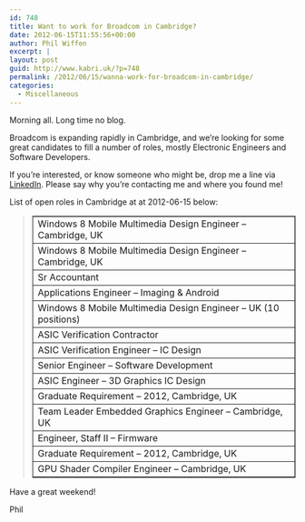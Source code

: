```yaml
---
id: 748
title: Want to work for Broadcom in Cambridge?
date: 2012-06-15T11:55:56+00:00
author: Phil Wiffen
excerpt: |
layout: post
guid: http://www.kabri.uk/?p=748
permalink: /2012/06/15/wanna-work-for-broadcom-in-cambridge/
categories:
  - Miscellaneous
---
```

Morning all. Long time no blog.

Broadcom is expanding rapidly in Cambridge, and we&#8217;re looking for some great candidates to fill a number of roles, mostly Electronic Engineers and Software Developers.

If you&#8217;re interested, or know someone who might be, drop me a line via [LinkedIn](http://www.linkedin.com/in/philwiffen). Please say why you&#8217;re contacting me and where you found me!

List of open roles in Cambridge at at 2012-06-15 below:

> <table border="1" cellspacing="0" cellpadding="4">
>   <tr>
>     <td>
>       Windows 8 Mobile Multimedia Design Engineer &#8211; Cambridge, UK
>     </td>
>   </tr>
>   
>   <tr>
>     <td>
>       Windows 8 Mobile Multimedia Design Engineer &#8211; Cambridge, UK
>     </td>
>   </tr>
>   
>   <tr>
>     <td>
>       Sr Accountant
>     </td>
>   </tr>
>   
>   <tr>
>     <td>
>       Applications Engineer – Imaging & Android
>     </td>
>   </tr>
>   
>   <tr>
>     <td>
>       Windows 8 Mobile Multimedia Design Engineer &#8211; UK (10 positions)
>     </td>
>   </tr>
>   
>   <tr>
>     <td>
>       ASIC Verification Contractor
>     </td>
>   </tr>
>   
>   <tr>
>     <td>
>       ASIC Verification Engineer &#8211; IC Design
>     </td>
>   </tr>
>   
>   <tr>
>     <td>
>       Senior Engineer &#8211; Software Development
>     </td>
>   </tr>
>   
>   <tr>
>     <td>
>       ASIC Engineer &#8211; 3D Graphics IC Design
>     </td>
>   </tr>
>   
>   <tr>
>     <td>
>       Graduate Requirement &#8211; 2012, Cambridge, UK
>     </td>
>   </tr>
>   
>   <tr>
>     <td>
>       Team Leader Embedded Graphics Engineer &#8211; Cambridge, UK
>     </td>
>   </tr>
>   
>   <tr>
>     <td>
>       Engineer, Staff II &#8211; Firmware
>     </td>
>   </tr>
>   
>   <tr>
>     <td>
>       Graduate Requirement &#8211; 2012, Cambridge, UK
>     </td>
>   </tr>
>   
>   <tr>
>     <td>
>       GPU Shader Compiler Engineer &#8211; Cambridge, UK
>     </td>
>   </tr>
> </table>

<span>Have a great weekend!</span>

Phil